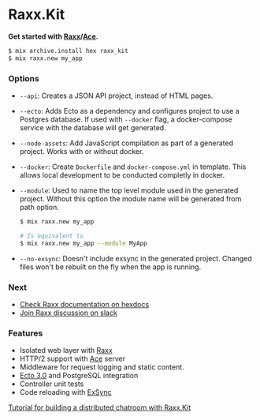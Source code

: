 # Raxx.Kit

**Get started with [Raxx](https://github.com/crowdhailer/raxx)/[Ace](https://github.com/CrowdHailer/Ace).**

```sh
$ mix archive.install hex raxx_kit
$ mix raxx.new my_app
```

### Options

- `--api`: Creates a JSON API project, instead of HTML pages.  

- `--ecto`: Adds Ecto as a dependency and configures project to use
  a Postgres database. If used with `--docker` flag, a docker-compose service
  with the database will get generated.

- `--node-assets`: Add JavaScript compilation as part of a generated project.
  Works with or without docker.

- `--docker`: Create `Dockerfile` and `docker-compose.yml` in template.
  This allows local development to be conducted completly in docker.

- `--module`: Used to name the top level module used in the generated project.
  Without this option the module name will be generated from path option.

  ```sh
  $ mix raxx.new my_app

  # Is equivalent to
  $ mix raxx.new my_app --module MyApp
  ```

- `--no-exsync`: Doesn't include exsync in the generated project. Changed
  files won't be rebuilt on the fly when the app is running.

### Next

- [Check Raxx documentation on hexdocs](https://hexdocs.pm/raxx)
- [Join Raxx discussion on slack](https://elixir-lang.slack.com/messages/C56H3TBH8/)

### Features

- Isolated web layer with [Raxx](https://github.com/crowdhailer/raxx)
- HTTP/2 support with [Ace](https://github.com/CrowdHailer/Ace) server
- Middleware for request logging and static content.
- [Ecto 3.0](https://github.com/elixir-ecto/ecto_sql) and PostgreSQL integration
- Controller unit tests
- Code reloading with [ExSync](https://github.com/falood/exsync)

[Tutorial for building a distributed chatroom with Raxx.Kit](http://crowdhailer.me/2018-05-01/building-a-distributed-chatroom-with-raxx-kit/)
